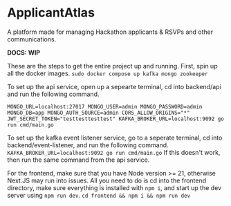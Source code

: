 # ApplicantAtlas
A platform made for managing Hackathon applicants &amp; RSVPs and other communications.


**DOCS: WIP**

These are the steps to get the entire project up and running.
First, spin up all the docker images.
```sudo docker compose up kafka mongo zookeeper```

To set up the api service, open up a sepearte terminal, cd into backend/api and run the following command.
```
MONGO_URL=localhost:27017 MONGO_USER=admin MONGO_PASSWORD=admin MONGO_DB=app MONGO_AUTH_SOURCE=admin CORS_ALLOW_ORIGINS="*" JWT_SECRET_TOKEN="testtesttesttest" KAFKA_BROKER_URL=localhost:9092 go run cmd/main.go
```

To set up the kafka event listener service, go to a seperate terminal, cd into backend/event-listener, and run the following command.
```KAFKA_BROKER_URL=localhost:9092 go run cmd/main.go```
If this doesn't work, then run the same command from the api service.

For the frontend, make sure that you have Node version >= 21, otherwise Next.JS may run into issues.
All you need to do is cd into the frontend directory, make sure everything is installed with `npm i`, and start up the dev server using `npm run dev`.
```cd frontend && npm i && npm run dev```
